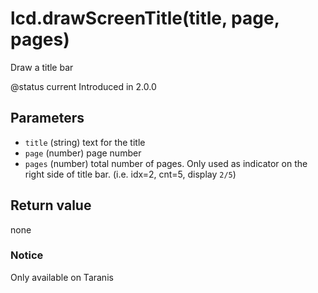 # lcd.drawScreenTitle\(title, page, pages\)

Draw a title bar

@status current Introduced in 2.0.0

## Parameters

* `title` \(string\) text for the title
* `page` \(number\) page number
* `pages` \(number\) total number of pages. Only used as indicator on the right side of title bar. \(i.e. idx=2, cnt=5, display `2/5`\)

## Return value

none

### Notice

Only available on Taranis

